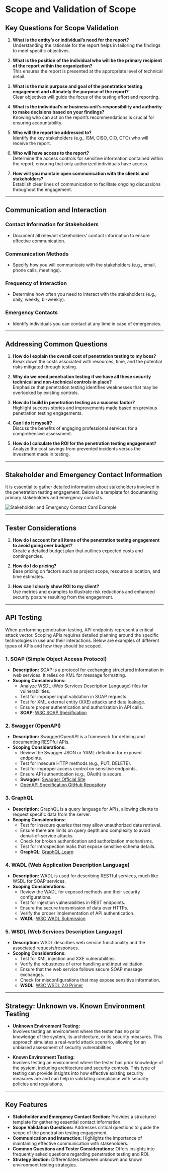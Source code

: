 # Scope and Validation of Scope

## Key Questions for Scope Validation

1. **What is the entity’s or individual’s need for the report?**  
   Understanding the rationale for the report helps in tailoring the findings to meet specific objectives.

2. **What is the position of the individual who will be the primary recipient of the report within the organization?**  
   This ensures the report is presented at the appropriate level of technical detail.

3. **What is the main purpose and goal of the penetration testing engagement and ultimately the purpose of the report?**  
   Clear objectives will guide the focus of the testing effort and reporting.

4. **What is the individual’s or business unit’s responsibility and authority to make decisions based on your findings?**  
   Knowing who can act on the report’s recommendations is crucial for ensuring accountability.

5. **Who will the report be addressed to?**  
   Identify the key stakeholders (e.g., ISM, CISO, CIO, CTO) who will receive the report.

6. **Who will have access to the report?**  
   Determine the access controls for sensitive information contained within the report, ensuring that only authorized individuals have access.

7. **How will you maintain open communication with the clients and stakeholders?**  
   Establish clear lines of communication to facilitate ongoing discussions throughout the engagement.

---

## Communication and Interaction

### Contact Information for Stakeholders
- Document all relevant stakeholders' contact information to ensure effective communication.

### Communication Methods
- Specify how you will communicate with the stakeholders (e.g., email, phone calls, meetings).

### Frequency of Interaction
- Determine how often you need to interact with the stakeholders (e.g., daily, weekly, bi-weekly).

### Emergency Contacts
- Identify individuals you can contact at any time in case of emergencies.

---

## Addressing Common Questions

1. **How do I explain the overall cost of penetration testing to my boss?**  
   Break down the costs associated with resources, time, and the potential risks mitigated through testing.

2. **Why do we need penetration testing if we have all these security technical and non-technical controls in place?**  
   Emphasize that penetration testing identifies weaknesses that may be overlooked by existing controls.

3. **How do I build in penetration testing as a success factor?**  
   Highlight success stories and improvements made based on previous penetration testing engagements.

4. **Can I do it myself?**  
   Discuss the benefits of engaging professional services for a comprehensive assessment.

5. **How do I calculate the ROI for the penetration testing engagement?**  
   Analyze the cost savings from prevented incidents versus the investment made in testing.

---

## Stakeholder and Emergency Contact Information

It is essential to gather detailed information about stakeholders involved in the penetration testing engagement. Below is a template for documenting primary stakeholders and emergency contacts.

![Stakeholder and Emergency Contact Card Example](https://github.com/user-attachments/assets/25c161d0-4933-41a0-b266-0636fa7e40e5)

---

## Tester Considerations

1. **How do I account for all items of the penetration testing engagement to avoid going over budget?**  
   Create a detailed budget plan that outlines expected costs and contingencies.

2. **How do I do pricing?**  
   Base pricing on factors such as project scope, resource allocation, and time estimates.

3. **How can I clearly show ROI to my client?**  
   Use metrics and examples to illustrate risk reductions and enhanced security posture resulting from the engagement.

---

## API Testing

When performing penetration testing, API endpoints represent a critical attack vector. Scoping APIs requires detailed planning around the specific technologies in use and their interactions. Below are examples of different types of APIs and how they should be scoped.

### 1. **SOAP (Simple Object Access Protocol)**
- **Description:** SOAP is a protocol for exchanging structured information in web services. It relies on XML for message formatting.
- **Scoping Considerations:**
  - Analyze WSDL (Web Services Description Language) files for vulnerabilities.
  - Test for improper input validation in SOAP requests.
  - Test for XML external entity (XXE) attacks and data leakage.
  - Ensure proper authentication and authorization in API calls.
  - **SOAP**: [W3C SOAP Specification](https://www.w3.org/TR/soap/)

### 2. **Swagger (OpenAPI)**
- **Description:** Swagger/OpenAPI is a framework for defining and documenting RESTful APIs.
- **Scoping Considerations:**
  - Review the Swagger JSON or YAML definition for exposed endpoints.
  - Test for insecure HTTP methods (e.g., PUT, DELETE).
  - Test for improper access control on sensitive endpoints.
  - Ensure API authentication (e.g., OAuth) is secure.
  - **Swagger**: [Swagger Official Site](https://swagger.io/)
  -  [OpenAPI Specification GitHub Repository](https://github.com/OAI/OpenAPI-Specification)

### 3. **GraphQL**
- **Description:** GraphQL is a query language for APIs, allowing clients to request specific data from the server.
- **Scoping Considerations:**
  - Test for insecure queries that may allow unauthorized data retrieval.
  - Ensure there are limits on query depth and complexity to avoid denial-of-service attacks.
  - Check for broken authentication and authorization mechanisms.
  - Test for introspection leaks that expose sensitive schema details.
  - **GraphQL**: [GraphQL Learn](https://graphql.org/learn/)

### 4. **WADL (Web Application Description Language)**
- **Description:** WADL is used for describing RESTful services, much like WSDL for SOAP services.
- **Scoping Considerations:**
  - Review the WADL for exposed methods and their security configurations.
  - Test for injection vulnerabilities in REST endpoints.
  - Ensure the secure transmission of data over HTTPs.
  - Verify the proper implementation of API authentication.
  - **WADL**: [W3C WADL Submission](https://www.w3.org/submissions/wadl/)

### 5. **WSDL (Web Services Description Language)**
- **Description:** WSDL describes web service functionality and the associated requests/responses.
- **Scoping Considerations:**
  - Test for XML injection and XXE vulnerabilities.
  - Verify the robustness of error handling and input validation.
  - Ensure that the web service follows secure SOAP message exchanges.
  - Check for misconfigurations that may expose sensitive information.
  - **WSDL**: [W3C WSDL 2.0 Primer](https://www.w3.org/TR/wsdl20-primer/)

---

## Strategy: Unknown vs. Known Environment Testing

- **Unknown Environment Testing:**  
  Involves testing an environment where the tester has no prior knowledge of the system, its architecture, or its security measures. This approach simulates a real-world attack scenario, allowing for an unbiased assessment of security vulnerabilities.

- **Known Environment Testing:**  
  Involves testing an environment where the tester has prior knowledge of the system, including architecture and security controls. This type of testing can provide insights into how effective existing security measures are and can help in validating compliance with security policies and regulations.

---

## Key Features

- **Stakeholder and Emergency Contact Section:** Provides a structured template for gathering essential contact information.
- **Scope Validation Questions:** Addresses critical questions to guide the scope of the penetration testing engagement.
- **Communication and Interaction:** Highlights the importance of maintaining effective communication with stakeholders.
- **Common Questions and Tester Considerations:** Offers insights into frequently asked questions regarding penetration testing and ROI.
- **Strategy Section:** Differentiates between unknown and known environment testing strategies.
